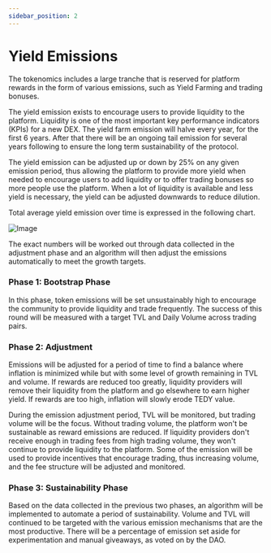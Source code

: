```yaml
---
sidebar_position: 2
---
```

# Yield Emissions

The tokenomics includes a large tranche that is reserved for platform rewards in the form of various emissions, such as Yield Farming and trading bonuses. 

The yield emission exists to encourage users to provide liquidity to the platform. Liquidity is one of the most important key performance indicators (KPIs) for a new DEX. The yield farm emission will halve every year, for the first 6 years. After that there will be an ongoing tail emission for several years following to ensure the long term sustainability of the protocol.

The yield emission can be adjusted up or down by 25% on any given emission period, thus allowing the platform to provide more yield when needed to encourage users to add liquidity or to offer trading bonuses so more people use the platform. When a lot of liquidity is available and less yield is necessary, the yield can be adjusted downwards to reduce dilution.

Total average yield emission over time is expressed in the following chart.

![Image](https://github.com/teddy-swap/docs.teddyswap.org/blob/main/docs/Tokenomics/img/TeddySwap-Yield.png)

The exact numbers will be worked out through data collected in the adjustment phase and an algorithm will then adjust the emissions automatically to meet the growth targets. 

### Phase 1: Bootstrap Phase

In this phase, token emissions will be set unsustainably high to encourage the community to provide liquidity and trade frequently. The success of this round will be measured with a target TVL and Daily Volume across trading pairs. 

### Phase 2: Adjustment

Emissions will be adjusted for a period of time to find a balance where inflation is minimized while but with some level of growth remaining in TVL and volume. If rewards are reduced too greatly, liquidity providers will remove their liquidity from the platform and go elsewhere to earn higher yield. If rewards are too high, inflation will slowly erode TEDY value. 

During the emission adjustment period, TVL will be monitored, but trading volume will be the focus. Without trading volume, the platform won't be sustainable as reward emissions are reduced. If liquidity providers don't receive enough in trading fees from high trading volume, they won't continue to provide liquidity to the platform. Some of the emission will be used to provide incentives that encourage trading, thus increasing volume, and the fee structure will be adjusted and monitored. 

### Phase 3: Sustainability Phase

Based on the data collected in the previous two phases, an algorithm will be implemented to automate a period of sustainability. Volume and TVL will continued to be targeted with the various emission mechanisms that are the most productive. There will be a percentage of emission set aside for experimentation and manual giveaways, as voted on by the DAO. 
